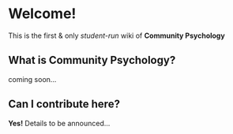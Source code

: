 # Welcome!
This is the first & only *student-run* wiki of **Community Psychology**

## What is Community Psychology?

coming soon...

## Can I contribute here?

**Yes!** Details to be announced...